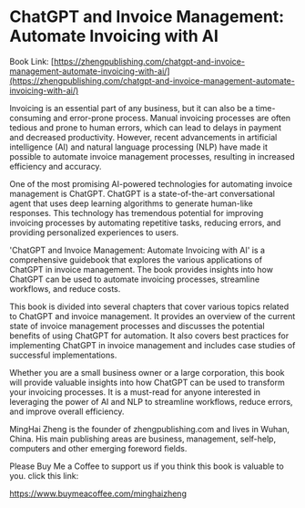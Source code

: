 # ChatGPT and Invoice Management: Automate Invoicing with AI

Book Link: [https://zhengpublishing.com/chatgpt-and-invoice-management-automate-invoicing-with-ai/](https://zhengpublishing.com/chatgpt-and-invoice-management-automate-invoicing-with-ai/)

Invoicing is an essential part of any business, but it can also be a time-consuming and error-prone process. Manual invoicing processes are often tedious and prone to human errors, which can lead to delays in payment and decreased productivity. However, recent advancements in artificial intelligence (AI) and natural language processing (NLP) have made it possible to automate invoice management processes, resulting in increased efficiency and accuracy.

One of the most promising AI-powered technologies for automating invoice management is ChatGPT. ChatGPT is a state-of-the-art conversational agent that uses deep learning algorithms to generate human-like responses. This technology has tremendous potential for improving invoicing processes by automating repetitive tasks, reducing errors, and providing personalized experiences to users.

'ChatGPT and Invoice Management: Automate Invoicing with AI' is a comprehensive guidebook that explores the various applications of ChatGPT in invoice management. The book provides insights into how ChatGPT can be used to automate invoicing processes, streamline workflows, and reduce costs.

This book is divided into several chapters that cover various topics related to ChatGPT and invoice management. It provides an overview of the current state of invoice management processes and discusses the potential benefits of using ChatGPT for automation. It also covers best practices for implementing ChatGPT in invoice management and includes case studies of successful implementations.

Whether you are a small business owner or a large corporation, this book will provide valuable insights into how ChatGPT can be used to transform your invoicing processes. It is a must-read for anyone interested in leveraging the power of AI and NLP to streamline workflows, reduce errors, and improve overall efficiency.

MingHai Zheng is the founder of zhengpublishing.com and lives in Wuhan, China. His main publishing areas are business, management, self-help, computers and other emerging foreword fields.

Please Buy Me a Coffee to support us if you think this book is valuable to you. click this link:

https://www.buymeacoffee.com/minghaizheng
